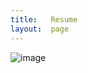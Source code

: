 ```yaml
---
title:   Resume
layout:  page
---
```


![image](https://github.com/gaviolajosh/blog/assets/44041134/cc8e60c3-913e-445d-ba1f-b034cae7d658)
